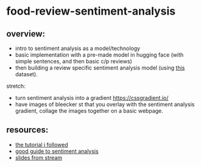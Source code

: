 # food-review-sentiment-analysis

## overview: 
- intro to sentiment analysis as a model/technology 
- basic implementation with a pre-made model in hugging face (with simple sentences, and then basic c/p reviews)
- then building a review specific sentiment analysis model (using [this](https://www.kaggle.com/datasets/hj5992/restaurantreviews) dataset).

stretch: 
- turn sentiment analysis into a gradient https://cssgradient.io/
- have images of bleecker st that you overlay with the sentiment analysis gradient, collage the images together on a basic webpage. 


## resources: 
- [the tutorial i followed](https://huggingface.co/blog/sentiment-analysis-python)
- [good guide to sentiment analysis](https://www.kaggle.com/code/ankumagawa/sentiment-analysis-a-comprehensive-guide)
- [slides from stream](https://bit.ly/ghw-0914)
